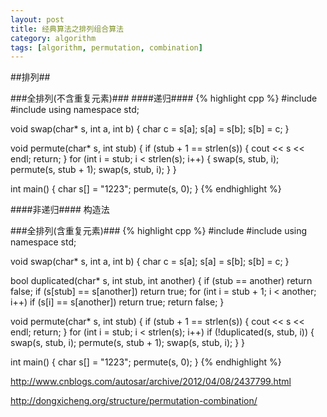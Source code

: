 ```yaml
---
layout: post
title: 经典算法之排列组合算法 
category: algorithm
tags: [algorithm, permutation, combination]
---
```


##排列##

###全排列(不含重复元素)###
####递归####
{% highlight cpp %}
#include <iostream>
#include <cstring>
using namespace std;

void swap(char* s, int a, int b)
{
    char c = s[a];
    s[a] = s[b];
    s[b] = c;
}

void permute(char* s, int stub)
{
    if (stub + 1 == strlen(s))
    {
        cout << s << endl;
        return;
    }
    for (int i = stub; i < strlen(s); i++)
    {
        swap(s, stub, i);
        permute(s, stub + 1);
        swap(s, stub, i);
    }
}

int main()
{
    char s[] = "1223";
    permute(s, 0);
}
{% endhighlight %}

####非递归####
构造法

###全排列(含重复元素)###
{% highlight cpp %}
#include <iostream>
#include <cstring>
using namespace std;

void swap(char* s, int a, int b)
{
    char c = s[a];
    s[a] = s[b];
    s[b] = c;
}

bool duplicated(char* s, int stub, int another)
{
    if (stub == another)
        return false;
    if (s[stub] == s[another])
        return true;
    for (int i = stub + 1; i < another; i++)
        if (s[i] == s[another])
            return true;
    return false;
}

void permute(char* s, int stub)
{
    if (stub + 1 == strlen(s))
    {
        cout << s << endl;
        return;
    }
    for (int i = stub; i < strlen(s); i++)
        if (!duplicated(s, stub, i))
        {
            swap(s, stub, i);
            permute(s, stub + 1);
            swap(s, stub, i);
        }
}

int main()
{
    char s[] = "1223";
    permute(s, 0);
}
{% endhighlight %}

http://www.cnblogs.com/autosar/archive/2012/04/08/2437799.html

http://dongxicheng.org/structure/permutation-combination/
